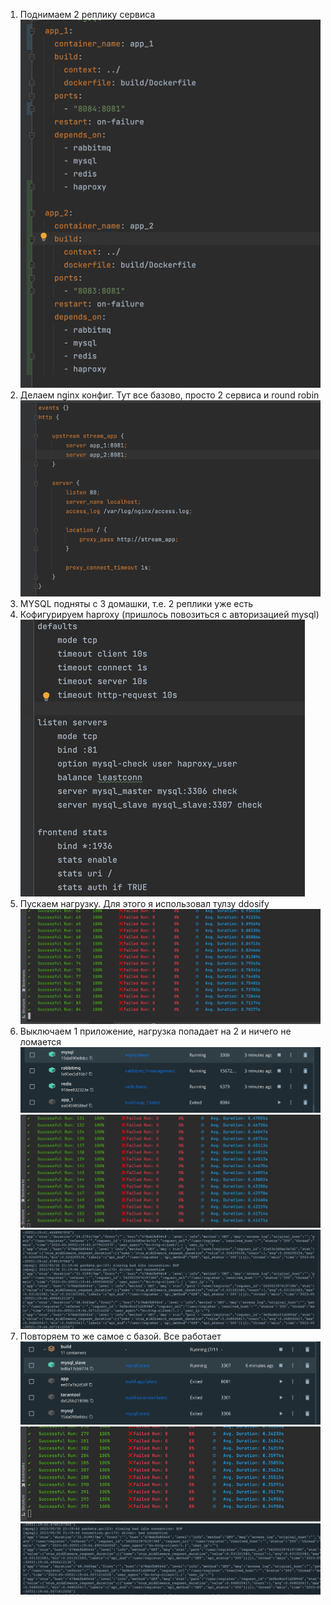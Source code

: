 1. Поднимаем 2 реплику сервиса
![img.png](img.png)
2. Делаем nginx конфиг. Тут все базово, просто 2 сервиса и round robin
![img_1.png](img_1.png)
3. MYSQL подняты с 3 домашки, т.е. 2 реплики уже есть
4. Кофигурируем haproxy (пришлось повозиться с авторизацией mysql)
![img_2.png](img_2.png)
5. Пускаем нагрузку. Для этого я использовал тулзу ddosify
![img_3.png](img_3.png)
6. Выключаем 1 приложение, нагрузка попадает на 2 и ничего не ломается
![img_4.png](img_4.png)
![img_5.png](img_5.png)
![img_8.png](img_8.png)
7. Повторяем то же самое с базой. Все работает
![img_6.png](img_6.png) ![img_7.png](img_7.png) ![img_9.png](img_9.png)